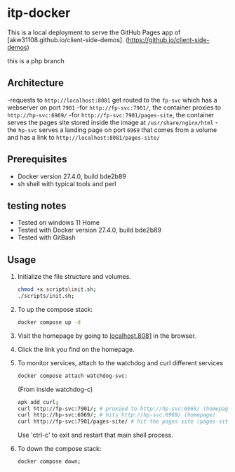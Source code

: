 # itp-docker
This is a local deployment to serve the GitHub Pages app of [akw31108.github.io/client-side-demos]. (https://github.io/client-side-demos)

this is a php branch

## Architecture
-requests to `http://localhost:8081` get routed to the `fp-svc` which has a webserver on port `7901`
    -for `http://fp-svc:7901/`, the container proxies to `http://hp-svc:6969/`
    -for `http://fp-svc:7901/pages-site`, the container serves the pages site stored inside the image at `/usr/share/nginx/html`
    - the `hp-svc` serves a landing page on port `6969` that comes from a volume and has a link to `http://localhost:8081/pages-site/`

## Prerequisites
- Docker version 27.4.0, build bde2b89
- sh shell with typical tools and perl

## testing notes
- Tested on windows 11 Home
- Tested with Docker version 27.4.0, build bde2b89
- Tested with GitBash

## Usage
1. Initialize the file structure and volumes.
    ```bash
    chmod +x scripts\init.sh;
    ./scripts/init.sh;
    ```
2. To up the compose stack:
    ```bash
    docker compose up -d
    ```
3. Visit the homepage by going to [localhost.8081](https://localhost:8081) in the browser.

4. Click the link you find on the homepage.

5. To monitor services, attach to the watchdog and curl different services
    ```bash
    docker compose attach watchdog-svc:
    ```
    (From inside watchdog-c)
    ```sh
    apk add curl;
    curl http://fp-svc:7901/; # proxied to http://hp-svc:6969/ (homepage)
    curl http://hp-svc:6969/; # hits http://hp-svc:6969/ (homepage)
    curl http://fp-svc:7901/pages-site/ # hit the pages site (pages-site)
    ```
    Use 'ctrl-c' to exit and restart that main shell process.

6. To down the compose stack:
    ```bash
    docker compose down;
    ```
